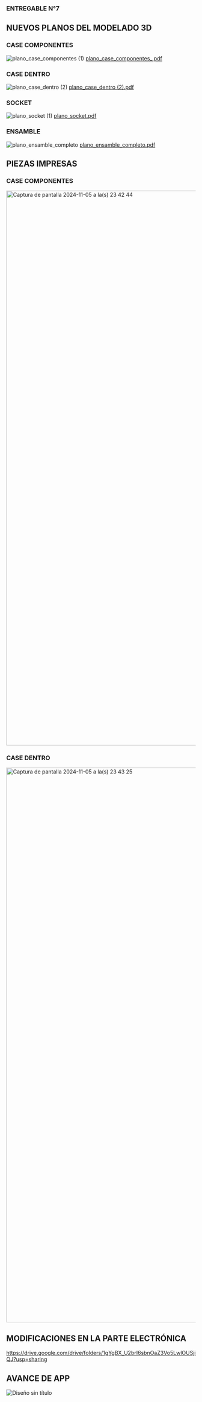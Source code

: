 ### ENTREGABLE N°7

## NUEVOS PLANOS DEL MODELADO 3D

### CASE COMPONENTES
![plano_case_componentes (1)](https://github.com/user-attachments/assets/a1248bf0-3961-4b2b-96eb-52bac1612763)
[plano_case_componentes_.pdf](https://github.com/user-attachments/files/17641689/plano_case_componentes_.pdf)


### CASE DENTRO
![plano_case_dentro (2)](https://github.com/user-attachments/assets/6d97a78b-6f84-4c06-a772-45131427cbe9)
[plano_case_dentro (2).pdf](https://github.com/user-attachments/files/17641726/plano_case_dentro.2.pdf)


### SOCKET
![plano_socket (1)](https://github.com/user-attachments/assets/260222b6-5e47-4e18-957b-c69bf7379363)
[plano_socket.pdf](https://github.com/user-attachments/files/17641728/plano_socket.pdf)


### ENSAMBLE 
![plano_ensamble_completo](https://github.com/user-attachments/assets/b046a25c-9f40-4936-9280-92c469a69f20)
[plano_ensamble_completo.pdf](https://github.com/user-attachments/files/17641729/plano_ensamble_completo.pdf)


## PIEZAS IMPRESAS

### CASE COMPONENTES
<img width="1470" alt="Captura de pantalla 2024-11-05 a la(s) 23 42 44" src="https://github.com/user-attachments/assets/b4ec2bba-a273-412f-91e4-7cfcd0928ba3">

### CASE DENTRO
<img width="1470" alt="Captura de pantalla 2024-11-05 a la(s) 23 43 25" src="https://github.com/user-attachments/assets/e49e4a82-ea22-440b-a6e6-8bf7e6eb01cd">


## MODIFICACIONES EN LA PARTE ELECTRÓNICA
https://drive.google.com/drive/folders/1gYgBX_U2brI6sbnOaZ3Vo5LwlOUSjiQJ?usp=sharing

## AVANCE DE APP
![Diseño sin título](https://github.com/user-attachments/assets/b4095e65-a7b8-4902-b907-0e9893354962)
